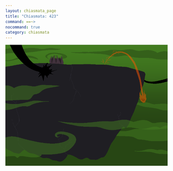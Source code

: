 ```yaml
---
layout: chiasmata_page
title: "Chiasmata: 423"
command: ==~>
nocommand: true
category: chiasmata
---
```


![423](/chiasmata/images/narrative/421.png)